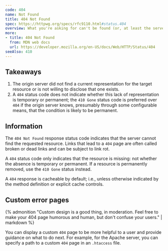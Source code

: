 ```yaml
---
code: 404
name: Not Found
title: 404 Not Found
spec: https://httpwg.org/specs/rfc9110.html#status.404
overview: What you're asking for can't be found (or, at least the server is claiming that).
more:
- title: 404 Not Found
  from: MDN web docs
  url: https://developer.mozilla.org/en-US/docs/Web/HTTP/Status/404
seeAlso: 410
---
```


## Takeaways

1. The origin server did not find a current representation for the target resource or is not willing to disclose that one exists.
1. A `404` status code does not indicate whether this lack of representation is temporary or permanent; the `410 Gone` status code is preferred over `404` if the origin server knows, presumably through some configurable means, that the condition is likely to be permanent.

## Information

The `404 Not Found` response status code indicates that the server cannot find the requested resource. Links that lead to a `404` page are often called broken or dead links and can be subject to link rot.

A `404` status code only indicates that the resource is missing: not whether the absence is temporary or permanent. If a resource is permanently removed, use the `410 Gone` status instead.

A `404` response is cacheable by default; i.e., unless otherwise indicated by the method definition or explicit cache controls.

## Custom error pages

{% admonition "Custom design is a good thing, in moderation. Feel free to make your 404 page humorous and human, but don't confuse your users." | markdown %}

You can display a custom `404` page to be more helpful to a user and provide guidance on what to do next. For example, for the Apache server, you can specify a path to a custom `404` page in an `.htaccess` file.
